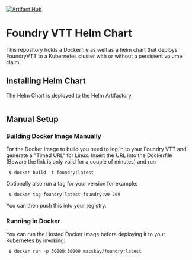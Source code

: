 [![Artifact Hub](https://img.shields.io/endpoint?url=https://artifacthub.io/badge/repository/foundry)](https://artifacthub.io/packages/search?repo=foundry)

# Foundry VTT Helm Chart

This repository holds a Dockerfile as well as a helm chart that deploys FoundryVTT to a Kubernetes cluster with or without a persistent volume claim.

## Installing Helm Chart

The Helm Chart is deployed to the Helm Artifactory.
```

```

## Manual Setup

### Building Docker Image Manually

For the Docker Image to build you need to log in to your Foundry VTT and generate a "Timed URL" for Linux. Insert the URL into the Dockerfile (Beware the link is only valid for a couple of minutes) and run

```
 $ docker build -t foundry:latest
```

Optionally also run a tag for your version for example:
```
 $ docker tag foundry:latest foundry:v9-269
```
You can then push this into your registry.

### Running in Docker

You can run the Hosted Docker Image before deploying it to your Kubernetes by invoking:

```
 $ docker run -p 30000:30000 macskay/foundry:latest
```
